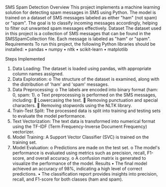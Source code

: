 SMS Spam Detection
Overview
This project implements a machine learning solution for detecting spam messages in SMS using Python. The model is trained on a dataset of SMS messages labeled as either "ham" (not spam) or "spam". The goal is to classify incoming messages accordingly, helping to filter out unwanted spam messages effectively.
Dataset
The dataset used in this project is a collection of SMS messages that can be found in the SMSSpamCollection file. Each message is labeled as "ham" or "spam".
Requirements
To run this project, the following Python libraries should be installed:
•	pandas
•	numpy
•	nltk
•	scikit-learn
•	matplotlib

Steps Implemented
1.	Data Loading: The dataset is loaded using pandas, with appropriate column names assigned.
2.	Data Exploration:
o	The structure of the dataset is examined, along with the distribution of 'ham' and 'spam' messages.
3.	Data Preprocessing:
o	The labels are encoded into binary format (ham: 0, spam: 1).
o	Text preprocessing is performed on the SMS messages, including:
	Lowercasing the text.
	Removing punctuation and special characters.
	Removing stopwords using the NLTK library.
4.	Train-Test Split: The processed data is split into training and testing sets to evaluate the model performance.
5.	Text Vectorization: The text data is transformed into numerical format using the TF-IDF (Term Frequency-Inverse Document Frequency) vectorizer.
6.	Model Training: A Support Vector Classifier (SVC) is trained on the training set.
7.	Model Evaluation:
o	Predictions are made on the test set.
o	The model's performance is evaluated using metrics such as precision, recall, F1-score, and overall accuracy.
o	A confusion matrix is generated to visualize the performance of the model.
Results
•	The final model achieved an accuracy of 98%, indicating a high level of correct predictions.
•	The classification report provides insights into precision, recall, and F1-score for both classes (ham and spam).

